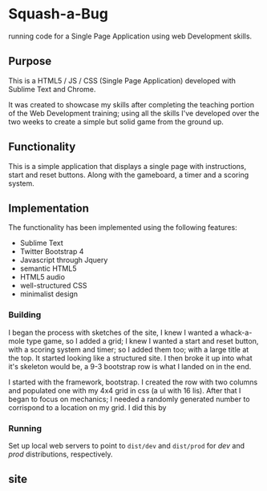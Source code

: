 
Squash-a-Bug
================

running code for a Single Page Application using web Development skills.

## Purpose

This is a HTML5 / JS / CSS (Single Page Application) developed with Sublime Text and Chrome.

It was created to showcase my skills after completing the teaching portion of the Web Development training; using all the skills I've developed over the two weeks to create a simple but solid game from the ground up.

## Functionality

This is a simple application that displays a single page with instructions, start and reset buttons. Along with the gameboard, a timer and a scoring system. 

## Implementation

The functionality has been implemented using the following features:

* Sublime Text
* Twitter Bootstrap 4
* Javascript through Jquery
* semantic HTML5
* HTML5 audio
* well-structured CSS
* minimalist design


### Building

I began the process with sketches of the site, I knew I wanted a whack-a-mole type game, so I added a grid; I knew I wanted a start and reset button, with a scoring system and timer; so I added them too; with a large title at the top. It started looking like a structured site. I then broke it up into what it's skeleton would be, a 9-3 bootstrap row is what I landed on in the end.

I started with the framework, bootstrap. I created the row with two columns and populated one with my 4x4 grid in css (a ul with 16 lis). After that I began to focus on mechanics; I needed a randomly generated number to corrispond to a location on my grid. I did this by    

### Running

Set up local web servers to point to `dist/dev` and `dist/prod` for _dev_ and _prod_ distributions, respectively.


## site

